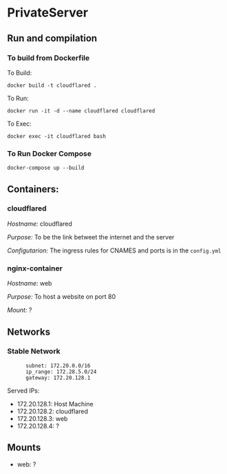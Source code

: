 # PrivateServer
## Run and compilation 
### To build from Dockerfile

To Build:

`docker build -t cloudflared .`


To Run:

`docker run -it -d --name cloudflared cloudflared`


To Exec:

`docker exec -it cloudflared bash`


### To Run Docker Compose

`docker-compose up --build`


## Containers:

### cloudflared

_Hostname:_ cloudflared

_Purpose:_ To be the link betweet the internet and the server

_Configutarion:_ The ingress rules for CNAMES and ports is in the `config.yml`



### nginx-container

_Hostname:_ web

_Purpose:_ To host a website on port 80

_Mount:_ ?


## Networks

### Stable Network
          subnet: 172.20.0.0/16
          ip_range: 172.28.5.0/24
          gateway: 172.20.128.1

Served IPs:
  - 172.20.128.1: Host Machine
  - 172.20.128.2: cloudflared
  - 172.20.128.3: web
  - 172.20.128.4: ?

## Mounts

 - web: ?
